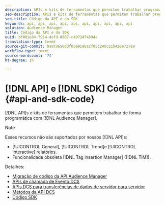 ```yaml
---
description: APIs e kits de ferramentas que permitem trabalhar programaticamente com o Audience Manager.
seo-description: APIs e kits de ferramentas que permitem trabalhar programaticamente com o Audience Manager.
seo-title: Código da API e do SDK
keywords: api, api, api, api, api, api, api, api, api, api
solution: Audience Manager
title: Código da API e do SDK
uuid: bf801e84-f914-4efd-8807-c4972474894a
translation-type: tm+mt
source-git-commit: 9a8c0650d3f00a95a8a1f05c248c21b420e727e0
workflow-type: tm+mt
source-wordcount: '74'
ht-degree: 1%

---
```



# [!DNL API] e [!DNL SDK] Código {#api-and-sdk-code}

[!DNL API]s e kits de ferramentas que permitem trabalhar de forma programática com [!DNL Audience Manager].

>[!NOTE]
>
>Esses recursos não são suportados por nossos [!DNL API]s:
>
>* [!UICONTROL General], [!UICONTROL Trend]e [!UICONTROL Interactive] relatórios.
>* Funcionalidade obsoleta [!DNL Tag Insertion Manager] ([!DNL TIM]).


Detalhes:

* [Migração de código da API Audience Manager](api-swagger-migration.md)
* [APIs de chamada de Evento DCS](dcs-intro/dcs-event-calls/dcs-event-calls.md)
* [APIs DCS para transferências de dados de servidor para servidor](dcs-intro/dcs-s2s/dcs-s2s.md)
* [Métodos da API DCS](dcs-intro/dcs-api-reference/dcs-api-methods.md)
* [Código SDK](/help/using/api/aam-sdk.md)
